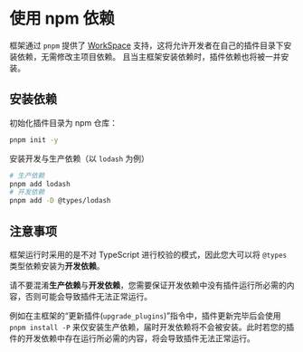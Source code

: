 # 使用 npm 依赖

框架通过 `pnpm` 提供了 [WorkSpace](https://pnpm.io/zh/workspaces) 支持，这将允许开发者在自己的插件目录下安装依赖，无需修改主项目依赖。
且当主框架安装依赖时，插件依赖也将被一并安装。

## 安装依赖

初始化插件目录为 npm 仓库：

```bash
pnpm init -y
```

安装开发与生产依赖（以 `lodash` 为例）

```bash
# 生产依赖
pnpm add lodash
# 开发依赖
pnpm add -D @types/lodash
```

## 注意事项

框架运行时采用的是不对 TypeScript 进行校验的模式，因此您大可以将 `@types` 类型依赖安装为**开发依赖**。

请不要混淆**生产依赖**与**开发依赖**，您需要保证开发依赖中没有插件运行所必需的内容，否则可能会导致插件无法正常运行。

例如在主框架的“更新插件(`upgrade_plugins`)”指令中，插件更新完毕后会使用 `pnpm install -P` 来仅安装生产依赖，届时开发依赖将不会被安装。此时若您的插件的开发依赖中存在运行所必需的内容，将会导致插件无法正常运行。

